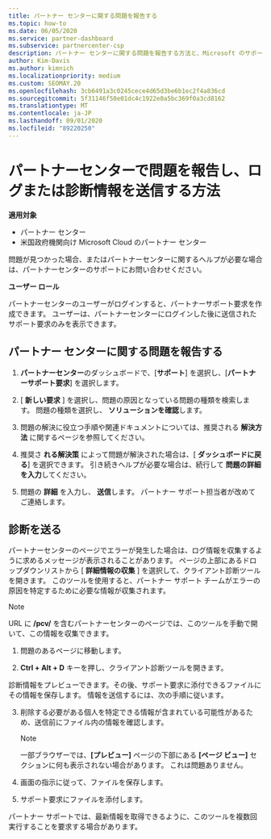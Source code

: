 ```yaml
---
title: パートナー センターに関する問題を報告する
ms.topic: how-to
ms.date: 06/05/2020
ms.service: partner-dashboard
ms.subservice: partnercenter-csp
description: パートナー センターに関する問題を報告する方法と、Microsoft のサポート チーム向けの診断情報を収集する方法について説明します。
author: Kim-Davis
ms.author: kimnich
ms.localizationpriority: medium
ms.custom: SEOMAY.20
ms.openlocfilehash: 3cb6491a3c0245cece4d65d3be6b1ec2f4a836cd
ms.sourcegitcommit: 5f31146f50e01dc4c1922e0a5bc369f0a3cd8162
ms.translationtype: MT
ms.contentlocale: ja-JP
ms.lasthandoff: 09/01/2020
ms.locfileid: "89220250"
---
```

# <a name="how-to-report-problems-with-partner-center-and-submit-any-log-or-diagnostics-information"></a>パートナーセンターで問題を報告し、ログまたは診断情報を送信する方法

**適用対象**

- パートナー センター
- 米国政府機関向け Microsoft Cloud のパートナー センター

問題が見つかった場合、またはパートナーセンターに関するヘルプが必要な場合は、パートナーセンターのサポートにお問い合わせください。

**ユーザー ロール**

パートナーセンターのユーザーがログインすると、パートナーサポート要求を作成できます。 ユーザーは、パートナーセンターにログインした後に送信されたサポート要求のみを表示できます。

## <a name="report-a-problem-with-the-partner-center"></a>パートナー センターに関する問題を報告する

1. **パートナーセンター**のダッシュボードで、[**サポート**] を選択し、[**パートナーサポート要求**] を選択します。

2. [ **新しい要求** ] を選択し、問題の原因となっている問題の種類を検索します。 問題の種類を選択し、 **ソリューションを確認**します。

3. 問題の解決に役立つ手順や関連ドキュメントについては、推奨される **解決方法** に関するページを参照してください。

4. 推奨さ **れる解決策** によって問題が解決された場合は、[ **ダッシュボードに戻る**] を選択できます。 引き続きヘルプが必要な場合は、続行して **問題の詳細を入力**してください。

5. 問題の **詳細** を入力し、 **送信**します。 パートナー サポート担当者が改めてご連絡します。

## <a name="send-diagnostics"></a>診断を送る

パートナーセンターのページでエラーが発生した場合は、ログ情報を収集するように求めるメッセージが表示されることがあります。 ページの上部にあるドロップダウンリストから [ **詳細情報の収集** ] を選択して、クライアント診断ツールを開きます。 このツールを使用すると、パートナー サポート チームがエラーの原因を特定するために必要な情報が収集されます。 

>[!NOTE]
>URL に **/pcv/** を含むパートナーセンターのページでは、このツールを手動で開いて、この情報を収集できます。

1. 問題のあるページに移動します。

2. **Ctrl + Alt + D** キーを押し、クライアント診断ツールを開きます。

診断情報をプレビューできます。その後、サポート要求に添付できるファイルにその情報を保存します。 情報を送信するには、次の手順に従います。

3. 削除する必要がある個人を特定できる情報が含まれている可能性があるため、送信前にファイル内の情報を確認します。

    >[!NOTE]
    >一部ブラウザーでは、**[プレビュー]** ページの下部にある **[ページ ビュー]** セクションに何も表示されない場合があります。 これは問題ありません。

4. 画面の指示に従って、ファイルを保存します。

5. サポート要求にファイルを添付します。

パートナー サポートでは、最新情報を取得できるように、このツールを複数回実行することを要求する場合があります。

